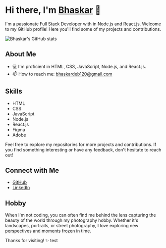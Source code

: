 # Hi there, I'm [Bhaskar](https://bhaskardeb2000.github.io/) 👋

I'm a passionate Full Stack Developer with in Node.js and React.js. Welcome to my GitHub profile! Here you'll find some of my projects and contributions.

![Bhaskar's GitHub stats](https://github-readme-stats.vercel.app/api?username=BhaskarDeb2000&show_icons=true&theme=onedark)

## About Me
- 💻 I'm proficient in HTML, CSS, JavaScript, Node.js, and React.js.
- 📫 How to reach me: [bhaskardeb120@gmail.com](bhaskardeb120@gmail.com)

## Skills
- HTML
- CSS
- JavaScript
- Node.js
- React.js
- Figma
- Adobe

Feel free to explore my repositories for more projects and contributions. If you find something interesting or have any feedback, don't hesitate to reach out!

## Connect with Me
- [GitHub](https://github.com/BhaskarDeb2000)
- [LinkedIn](https://www.linkedin.com/in/bhaskardeb1)

## Hobby
When I'm not coding, you can often find me behind the lens capturing the beauty of the world through my photography hobby. Whether it's landscapes, portraits, or street photography, I love exploring new perspectives and moments frozen in time.

Thanks for visiting! ✨
test
